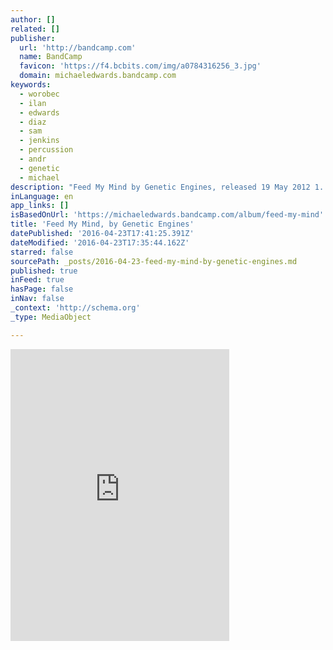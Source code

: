 ```yaml
---
author: []
related: []
publisher:
  url: 'http://bandcamp.com'
  name: BandCamp
  favicon: 'https://f4.bcbits.com/img/a0784316256_3.jpg'
  domain: michaeledwards.bandcamp.com
keywords:
  - worobec
  - ilan
  - edwards
  - diaz
  - sam
  - jenkins
  - percussion
  - andr
  - genetic
  - michael
description: "Feed My Mind by Genetic Engines, released 19 May 2012 1. Into the Cold 2. Semiotic 3. Ambition 4. Alonerous Mixing rock, pop, and folk sounds, Genetic Engines' self-recorded EP is the fruit of collaboration between Michael Edwards, Andrés Diaz, Sam Worobec, and Ilan Jenkins."
inLanguage: en
app_links: []
isBasedOnUrl: 'https://michaeledwards.bandcamp.com/album/feed-my-mind'
title: 'Feed My Mind, by Genetic Engines'
datePublished: '2016-04-23T17:41:25.391Z'
dateModified: '2016-04-23T17:35:44.162Z'
starred: false
sourcePath: _posts/2016-04-23-feed-my-mind-by-genetic-engines.md
published: true
inFeed: true
hasPage: false
inNav: false
_context: 'http://schema.org'
_type: MediaObject

---
```

<iframe src="https://cdn.embedly.com/widgets/media.html?src=https%3A%2F%2Fbandcamp.com%2FEmbeddedPlayer%2Fv%3D2%2Falbum%3D1007015253%2Fsize%3Dlarge%2Flinkcol%3D0084B4%2Fnotracklist%3Dtrue%2Ftwittercard%3Dtrue%2F&amp;url=https%3A%2F%2Fmichaeledwards.bandcamp.com%2Falbum%2Ffeed-my-mind&amp;image=https%3A%2F%2Ff4.bcbits.com%2Fimg%2Fa0784316256_5.jpg&amp;key=b7d04c9b404c499eba89ee7072e1c4f7&amp;type=text%2Fhtml&amp;schema=bandcamp" width="350" height="467" scrolling="no" frameborder="0" allowfullscreen="" style=""></iframe>